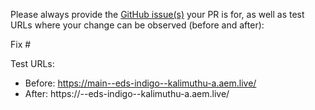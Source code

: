 Please always provide the [GitHub issue(s)](../issues) your PR is for, as well as test URLs where your change can be observed (before and after):

Fix #<gh-issue-id>

Test URLs:
- Before: https://main--eds-indigo--kalimuthu-a.aem.live/
- After: https://<branch>--eds-indigo--kalimuthu-a.aem.live/
